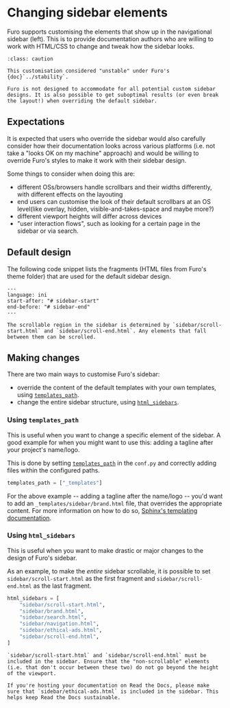 # Changing sidebar elements

Furo supports customising the elements that show up in the navigational sidebar (left). This is to provide documentation authors who are willing to work with HTML/CSS to change and tweak how the sidebar looks.

```{admonition} Unstable
:class: caution

This customisation considered "unstable" under Furo's {doc}`../stability`.

Furo is not designed to accommodate for all potential custom sidebar designs. It is also possible to get suboptimal results (or even break the layout!) when overriding the default sidebar.
```

## Expectations

It is expected that users who override the sidebar would also carefully consider how their documentation looks across various platforms (i.e. not take a "looks OK on my machine" approach) and would be willing to override Furo's styles to make it work with their sidebar design.

Some things to consider when doing this are:

- different OSs/browsers handle scrollbars and their widths differently,
  with different effects on the layouting
- end users can customise the look of their default scrollbars at an OS level(like overlay, hidden, visible-and-takes-space and maybe more?)
- different viewport heights will differ across devices
- "user interaction flows", such as looking for a certain page in the sidebar or via search.

## Default design

The following code snippet lists the fragments (HTML files from Furo's theme folder) that are used for the default sidebar design.

```{literalinclude} ../../src/furo/theme/furo/theme.conf
---
language: ini
start-after: "# sidebar-start"
end-before: "# sidebar-end"
---
```

```{hint}
The scrollable region in the sidebar is determined by `sidebar/scroll-start.html` and `sidebar/scroll-end.html`. Any elements that fall between them can be scrolled.
```

## Making changes

There are two main ways to customise Furo's sidebar:

- override the content of the default templates with your own templates, using [`templates_path`][sphinx-templates_path].
- change the entire sidebar structure, using [`html_sidebars`][sphinx-html_sidebars].

### Using `templates_path`

This is useful when you want to change a specific element of the sidebar. A good example for when you might want to use this: adding a tagline after your project's name/logo.

This is done by setting [`templates_path`][sphinx-templates_path] in the `conf.py` and correctly adding files within the configured paths.

```python
templates_path = ["_templates"]
```

For the above example -- adding a tagline after the name/logo -- you'd want to add an `_templates/sidebar/brand.html` file, that overrides the appropriate content. For more information on how to do so, [Sphinx's templating documentation][templating].

### Using `html_sidebars`

This is useful when you want to make drastic or major changes to the design of Furo's sidebar.

As an example, to make the _entire_ sidebar scrollable, it is possible to set `sidebar/scroll-start.html` as the first fragment and `sidebar/scroll-end.html` as the last fragment.

```py
html_sidebars = [
    "sidebar/scroll-start.html",
    "sidebar/brand.html",
    "sidebar/search.html",
    "sidebar/navigation.html",
    "sidebar/ethical-ads.html",
    "sidebar/scroll-end.html",
]
```

```{warning}
`sidebar/scroll-start.html` and `sidebar/scroll-end.html` must be included in the sidebar. Ensure that the "non-scrollable" elements (i.e. that don't occur between these two) do not go beyond the height of the viewport.
```

```{tip}
If you're hosting your documentation on Read the Docs, please make sure that `sidebar/ethical-ads.html` is included in the sidebar. This helps keep Read the Docs sustainable.
```

[sphinx-templates_path]: https://www.sphinx-doc.org/en/master/usage/configuration.html#confval-templates_path
[sphinx-html_sidebars]: https://www.sphinx-doc.org/en/master/usage/configuration.html#confval-html_sidebars
[templating]: https://www.sphinx-doc.org/en/master/development/theming.html#templating
